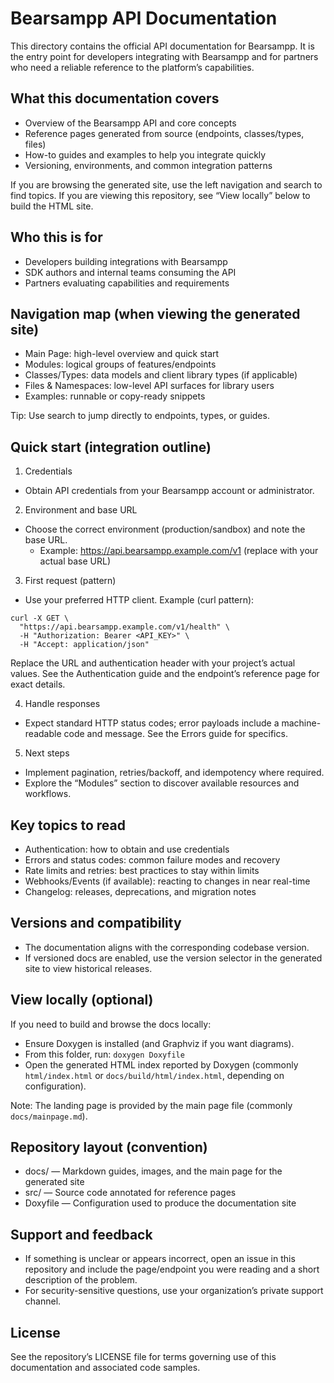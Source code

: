 # Bearsampp API Documentation

This directory contains the official API documentation for Bearsampp. It is the entry point for developers integrating with Bearsampp and for partners who need a reliable reference to the platform’s capabilities.


## What this documentation covers
- Overview of the Bearsampp API and core concepts
- Reference pages generated from source (endpoints, classes/types, files)
- How-to guides and examples to help you integrate quickly
- Versioning, environments, and common integration patterns

If you are browsing the generated site, use the left navigation and search to find topics. If you are viewing this repository, see “View locally” below to build the HTML site.


## Who this is for
- Developers building integrations with Bearsampp
- SDK authors and internal teams consuming the API
- Partners evaluating capabilities and requirements


## Navigation map (when viewing the generated site)
- Main Page: high-level overview and quick start
- Modules: logical groups of features/endpoints
- Classes/Types: data models and client library types (if applicable)
- Files & Namespaces: low-level API surfaces for library users
- Examples: runnable or copy-ready snippets

Tip: Use search to jump directly to endpoints, types, or guides.


## Quick start (integration outline)
1) Credentials
- Obtain API credentials from your Bearsampp account or administrator.

2) Environment and base URL
- Choose the correct environment (production/sandbox) and note the base URL.
  - Example: https://api.bearsampp.example.com/v1 (replace with your actual base URL)

3) First request (pattern)
- Use your preferred HTTP client. Example (curl pattern):
```
curl -X GET \
  "https://api.bearsampp.example.com/v1/health" \
  -H "Authorization: Bearer <API_KEY>" \
  -H "Accept: application/json"
```
Replace the URL and authentication header with your project’s actual values. See the Authentication guide and the endpoint’s reference page for exact details.

4) Handle responses
- Expect standard HTTP status codes; error payloads include a machine-readable code and message. See the Errors guide for specifics.

5) Next steps
- Implement pagination, retries/backoff, and idempotency where required.
- Explore the “Modules” section to discover available resources and workflows.


## Key topics to read
- Authentication: how to obtain and use credentials
- Errors and status codes: common failure modes and recovery
- Rate limits and retries: best practices to stay within limits
- Webhooks/Events (if available): reacting to changes in near real-time
- Changelog: releases, deprecations, and migration notes


## Versions and compatibility
- The documentation aligns with the corresponding codebase version.
- If versioned docs are enabled, use the version selector in the generated site to view historical releases.


## View locally (optional)
If you need to build and browse the docs locally:
- Ensure Doxygen is installed (and Graphviz if you want diagrams).
- From this folder, run: `doxygen Doxyfile`
- Open the generated HTML index reported by Doxygen (commonly `html/index.html` or `docs/build/html/index.html`, depending on configuration).

Note: The landing page is provided by the main page file (commonly `docs/mainpage.md`).


## Repository layout (convention)
- docs/ — Markdown guides, images, and the main page for the generated site
- src/ — Source code annotated for reference pages
- Doxyfile — Configuration used to produce the documentation site


## Support and feedback
- If something is unclear or appears incorrect, open an issue in this repository and include the page/endpoint you were reading and a short description of the problem.
- For security-sensitive questions, use your organization’s private support channel.


## License
See the repository’s LICENSE file for terms governing use of this documentation and associated code samples.
